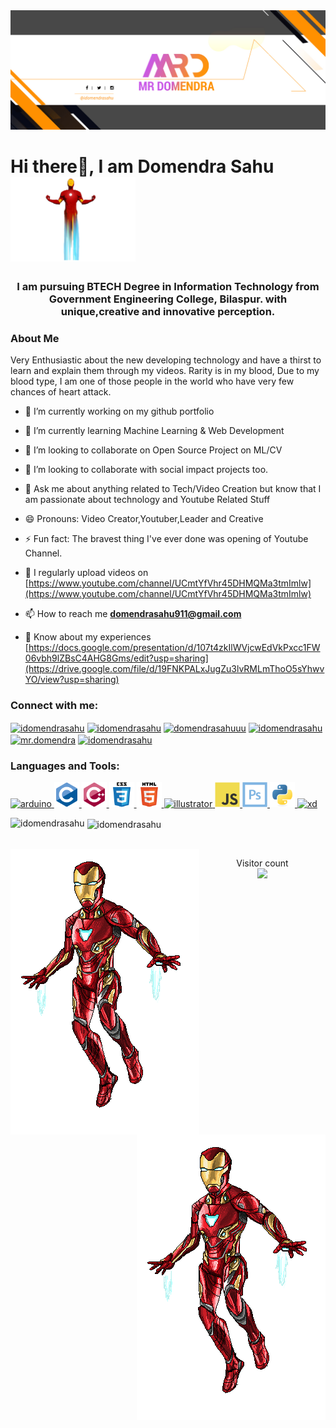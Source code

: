  <img src="https://github.com/idomendrasahu/idomendrasahu/blob/main/fINAL%20tHUMBNAIL%20-%20Copy.jpg">
 
<h1 align="left">Hi there👋, I am Domendra Sahu  <img src="ironman2.png" width="200"></h1> 

<h3 align="center">I am pursuing BTECH Degree in Information Technology from Government Engineering College, Bilaspur. with unique,creative and innovative perception.</h3>

### About Me

Very Enthusiastic about the new developing technology and have a thirst to learn and explain them through my videos. Rarity is in my blood, Due to my blood type, I am one of those people in the world who have very few chances of heart attack.

- 🔭 I’m currently working on my github portfolio
- 🌱 I’m currently learning Machine Learning & Web Development
- 👯 I’m looking to collaborate on Open Source Project on ML/CV
- 🤔 I’m looking to collaborate with social impact projects too.
- 💬 Ask me about anything related to Tech/Video Creation but know that I am passionate about technology and Youtube Related Stuff
- 😄 Pronouns: Video Creator,Youtuber,Leader and Creative
- ⚡ Fun fact: The bravest thing I've ever done was opening of Youtube Channel.



- 📝 I regularly upload videos on [https://www.youtube.com/channel/UCmtYfVhr45DHMQMa3tmImlw](https://www.youtube.com/channel/UCmtYfVhr45DHMQMa3tmImlw)

- 📫 How to reach me **domendrasahu911@gmail.com**

- 📄 Know about my experiences [https://docs.google.com/presentation/d/107t4zkIlWVjcwEdVkPxcc1FW06vbh9lZBsC4AHG8Gms/edit?usp=sharing](https://drive.google.com/file/d/19FNKPALxJugZu3lvRMLmThoO5sYhwvYO/view?usp=sharing)

<h3 align="left">Connect with me:</h3>
<p align="left">
<a href="https://twitter.com/idomendrasahu" target="blank"><img align="center" src="https://cdn.jsdelivr.net/npm/simple-icons@3.0.1/icons/twitter.svg" alt="idomendrasahu" height="30" width="40" /></a>
<a href="https://linkedin.com/in/idomendrasahu" target="blank"><img align="center" src="https://cdn.jsdelivr.net/npm/simple-icons@3.0.1/icons/linkedin.svg" alt="idomendrasahu" height="30" width="40" /></a>
<a href="https://www.facebook.com/idomendrasahu/" target="blank"><img align="center" src="https://cdn.jsdelivr.net/npm/simple-icons@3.0.1/icons/facebook.svg" alt="domendrasahuuu" height="30" width="40" /></a>
<a href="https://instagram.com/idomendrasahu" target="blank"><img align="center" src="https://cdn.jsdelivr.net/npm/simple-icons@3.0.1/icons/instagram.svg" alt="idomendrasahu" height="30" width="40" /></a>
<a href="https://www.youtube.com/channel/UCmtYfVhr45DHMQMa3tmImlw" target="blank"><img align="center" src="https://cdn.jsdelivr.net/npm/simple-icons@3.0.1/icons/youtube.svg" alt="mr.domendra" height="30" width="40" /></a>
<a href="https://www.codechef.com/users/idomendrasahu" target="blank"><img align="center" src="https://cdn.jsdelivr.net/npm/simple-icons@3.1.0/icons/codechef.svg" alt="idomendrasahu" height="30" width="40" /></a>
</p>

<h3 align="left">Languages and Tools:</h3>
<p align="left"> <a href="https://www.arduino.cc/" target="_blank"> <img src="https://cdn.worldvectorlogo.com/logos/arduino-1.svg" alt="arduino" width="40" height="40"/> </a> <a href="https://www.cprogramming.com/" target="_blank"> <img src="https://raw.githubusercontent.com/devicons/devicon/master/icons/c/c-original.svg" alt="c" width="40" height="40"/> </a> <a href="https://www.w3schools.com/cpp/" target="_blank"> <img src="https://raw.githubusercontent.com/devicons/devicon/master/icons/cplusplus/cplusplus-original.svg" alt="cplusplus" width="40" height="40"/> </a> <a href="https://www.w3schools.com/css/" target="_blank"> <img src="https://raw.githubusercontent.com/devicons/devicon/master/icons/css3/css3-original-wordmark.svg" alt="css3" width="40" height="40"/> </a> <a href="https://www.w3.org/html/" target="_blank"> <img src="https://raw.githubusercontent.com/devicons/devicon/master/icons/html5/html5-original-wordmark.svg" alt="html5" width="40" height="40"/> </a> <a href="https://www.adobe.com/in/products/illustrator.html" target="_blank"> <img src="https://www.vectorlogo.zone/logos/adobe_illustrator/adobe_illustrator-icon.svg" alt="illustrator" width="40" height="40"/> </a> <a href="https://developer.mozilla.org/en-US/docs/Web/JavaScript" target="_blank"> <img src="https://raw.githubusercontent.com/devicons/devicon/master/icons/javascript/javascript-original.svg" alt="javascript" width="40" height="40"/> </a> <a href="https://www.photoshop.com/en" target="_blank"> <img src="https://raw.githubusercontent.com/devicons/devicon/master/icons/photoshop/photoshop-line.svg" alt="photoshop" width="40" height="40"/> </a> <a href="https://www.python.org" target="_blank"> <img src="https://raw.githubusercontent.com/devicons/devicon/master/icons/python/python-original.svg" alt="python" width="40" height="40"/> </a> <a href="https://www.adobe.com/products/xd.html" target="_blank"> <img src="https://cdn.worldvectorlogo.com/logos/adobe-xd.svg" alt="xd" width="40" height="40"/> </a> </p>

<p><img align="left" src="https://github-readme-stats.vercel.app/api/top-langs?username=idomendrasahu&show_icons=true&locale=en&layout=compact" alt="idomendrasahu" /></p>

<p>&nbsp;<img align="center" src="https://github-readme-stats.vercel.app/api?username=idomendrasahu&show_icons=true&locale=en" alt="idomendrasahu" /></p>

</h3>
<br>
<img align="left" alt="Dog" width="" src="ironman.gif" />
<img align="right" alt="Dog" width="" src="ironman.gif" />
<p align="center"> 
  Visitor count<br>
  <img src="https://profile-counter.glitch.me/idomendrasahu/count.svg" />
</p>
